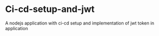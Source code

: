 # Ci-cd-setup-and-jwt
A nodejs application with ci-cd setup and implementation of jwt token in application
